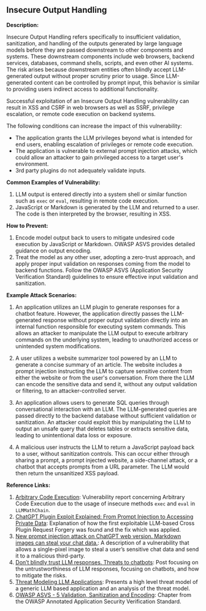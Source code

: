 ## Insecure Output Handling

**Description:**

Insecure Output Handling refers specifically to insufficient validation, sanitization, and handling of the outputs generated by large language models before they are passed downstream to other components and systems. These downstream components include web browsers, backend services, databases, command shells, scripts, and even other AI systems.  The risk arises because downstream entities often blindly accept LLM-generated output without proper scrutiny prior to usage.  Since LLM-generated content can be controlled by prompt input, this behavior is similar to providing users indirect access to additional functionality. 

Successful exploitation of an Insecure Output Handling vulnerability can result in XSS and CSRF in web browsers as well as SSRF, privilege escalation, or remote code execution on backend systems. 

The following conditions can increase the impact of this vulnerability:
* The application grants the LLM privileges beyond what is intended for end users, enabling escalation of privileges or remote code execution.
* The application is vulnerable to external prompt injection attacks, which could allow an attacker to gain privileged access to a target user's environment.
* 3rd party plugins do not adequately validate inputs.

**Common Examples of Vulnerability:**

1. LLM output is entered directly into a system shell or similar function such as `exec` or `eval`, resulting in remote code execution.
2. JavaScript or Markdown is generated by the LLM and returned to a user. The code is then interpreted by the browser, resulting in XSS.

**How to Prevent:**

1. Encode model output back to users to mitigate undesired code execution by JavaScript or Markdown. OWASP ASVS provides detailed guidance on output encoding. 
2. Treat the model as any other user, adopting a zero-trust approach, and apply proper input validation on responses coming from the model to backend functions. Follow the OWASP ASVS  (Application Security Verification Standard) guidelines to ensure effective input validation and sanitization.

**Example Attack Scenarios:**

1. An application utilizes an LLM plugin to generate responses for a chatbot feature. However, the application directly passes the LLM-generated response without proper output validation directly into an internal function responsible for executing system commands. This allows an attacker to manipulate the LLM output to execute arbitrary commands on the underlying system, leading to unauthorized access or unintended system modifications.

2. A user utilizes a website summarizer tool powered by an LLM to generate a concise summary of an article. The website includes a prompt injection instructing the LLM to capture sensitive content from either the website or from the user's conversation. From there the LLM can encode the sensitive data and send it, without any output validation or filtering, to an attacker-controlled server.

3. An application allows users to generate SQL queries through conversational interaction with an LLM. The LLM-generated queries are passed directly to the backend database without sufficient validation or sanitization. An attacker could exploit this by manipulating the LLM to output an unsafe query that deletes tables or extracts sensitive data, leading to unintentional data loss or exposure.

4. A malicious user instructs the LLM to return a JavaScript payload back to a user, without sanitization controls. This can occur either through sharing a prompt, a prompt injected website, a side-channel attack, or a chatbot that accepts prompts from a URL parameter. The LLM would then return the unsanitized XSS payload. 

**Reference Links:**
1. [Arbitrary Code Execution](https://security.snyk.io/vuln/SNYK-PYTHON-LANGCHAIN-5411357): Vulnerability report concerning Arbitrary Code Execution due to the usage of insecure methods `exec` and `eval` in `LLMMathChain`.
2. [ChatGPT Plugin Exploit Explained: From Prompt Injection to Accessing Private Data](https://embracethered.com/blog/posts/2023/chatgpt-cross-plugin-request-forgery-and-prompt-injection./): Explanation of how the first exploitable LLM-based Cross Plugin Request Forgery was found and the fix which was applied.
3. [New prompt injection attack on ChatGPT web version. Markdown images can steal your chat data.](https://systemweakness.com/new-prompt-injection-attack-on-chatgpt-web-version-ef717492c5c2?gi=8daec85e2116): A description of a vulnerability that allows a single-pixel image to steal a user’s sensitive chat data and send it to a malicious third-party.
4. [Don’t blindly trust LLM responses. Threats to chatbots](https://embracethered.com/blog/posts/2023/ai-injections-threats-context-matters/): Post focusing on the untrustworthiness of LLM responses, focusing on chatbots, and how to mitigate the risks.
5. [Threat Modeling LLM Applications](https://aivillage.org/large%20language%20models/threat-modeling-llm/): Presents a high level threat model of a generic LLM based application and an analysis of the threat model.
6. [OWASP ASVS - 5 Validation, Sanitization and Encoding](https://owasp-aasvs4.readthedocs.io/en/latest/V5.html#validation-sanitization-and-encoding): Chapter from the OWASP Annotated Application Security Verification Standard.

